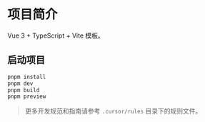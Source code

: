 # 项目简介

Vue 3 + TypeScript + Vite 模板。

## 启动项目

```bash
pnpm install
pnpm dev
pnpm build
pnpm preview
```

> 更多开发规范和指南请参考 `.cursor/rules` 目录下的规则文件。

